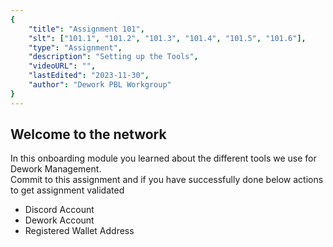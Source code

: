 ```yaml
---
{
    "title": "Assignment 101",
    "slt": ["101.1", "101.2", "101.3", "101.4", "101.5", "101.6"],
    "type": "Assignment",
    "description": "Setting up the Tools",
    "videoURL": "",
    "lastEdited": "2023-11-30",
    "author": "Dework PBL Workgroup"
}
---
```


## Welcome to the network
In this onboarding module you learned about the different tools we use for Dework Management.  
Commit to this assignment and if you have successfully done below actions to get assignment validated
- Discord Account
- Dework Account
- Registered Wallet Address